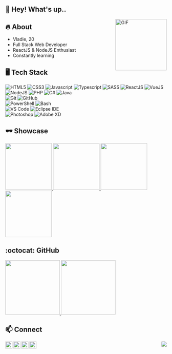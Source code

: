 ## 🌸 Hey! What's up..

<img align="right" alt="GIF" height="160px" src="https://media.giphy.com/media/du3J3cXyzhj75IOgvA/giphy.gif" />

## 🔥 About

- Vladie, 20
- Full Stack Web Developer
- ReactJS & NodeJS Enthusiast
- Constantly learning

## 🖥️ Tech Stack

![HTML5](https://img.shields.io/static/v1?style=for-the-badge&logo=html5&message=HTML5&label=&color=E34F26&labelColor=000000)
![CSS3](https://img.shields.io/static/v1?style=for-the-badge&logo=css3&message=CSS3&label=&color=1572B6&labelColor=000000)
![Javascript](https://img.shields.io/static/v1?style=for-the-badge&logo=javascript&message=Javascript&label=&color=F7DF1E&labelColor=000000)
![Typescript](https://img.shields.io/static/v1?style=for-the-badge&logo=typescript&message=Typescript&label=&color=3178C6&labelColor=000000)
![SASS](https://img.shields.io/static/v1?style=for-the-badge&logo=sass&message=SASS&label=&color=BF4080&labelColor=000000)
![ReactJS](https://img.shields.io/static/v1?style=for-the-badge&logo=react&message=React&label=&color=61DAFB&labelColor=000000)
![VueJS](https://img.shields.io/static/v1?style=for-the-badge&logo=vue.js&message=Vue&label=&color=4FC08D&labelColor=000000)
<br/>
![NodeJS](https://img.shields.io/static/v1?style=for-the-badge&logo=node.js&message=Node.js&label=&color=339933&labelColor=000000)
![PHP](https://img.shields.io/static/v1?style=for-the-badge&logo=php&message=PHP&label=&color=777BB4&labelColor=000000)
![C#](https://img.shields.io/static/v1?style=for-the-badge&logo=c-sharp&message=C%23&label=&color=239120&labelColor=000000)
![Java](https://img.shields.io/static/v1?style=for-the-badge&logo=java&message=Java&label=&color=007396&labelColor=000000)
<br/>
![Git](https://img.shields.io/static/v1?style=for-the-badge&logo=git&message=Git&label=&color=F05032&labelColor=000000)
![GitHub](https://img.shields.io/static/v1?style=for-the-badge&logo=github&message=GitHub&label=&color=181717&labelColor=000000)
<br/>
![PowerShell](https://img.shields.io/static/v1?style=for-the-badge&logo=powershell&message=PowerShell&label=&color=5391FE&labelColor=000000)
![Bash](https://img.shields.io/static/v1?style=for-the-badge&logo=gnu-bash&message=Bash&label=&color=4EAA25&labelColor=000000)
<br/>
![VS Code](https://img.shields.io/static/v1?style=for-the-badge&logo=visual-studio-code&message=VS%20Code&label=&color=007ACC&labelColor=000000)
![Eclipse IDE](https://img.shields.io/static/v1?style=for-the-badge&logo=Eclipse-IDE&message=Eclipse%20IDE&label=&color=2C2255&labelColor=000000)
<br/>
![Photoshop](https://img.shields.io/static/v1?style=for-the-badge&logo=adobe-photoshop&message=Photoshop&label=&color=31A8FF&labelColor=000000)
![Adobe XD](https://img.shields.io/static/v1?style=for-the-badge&logo=adobe-xd&message=Adobe%20XD&label=&color=FF61F6&labelColor=000000)

## 🕶️ Showcase

<a href="https://github.com/MiVladie/journeyplannner">
  <img height="145em" src="https://github-readme-stats.vercel.app/api/pin/?username=MiVladie&repo=journeyplanner&cache_seconds=86400&theme=calm"/>
</a>

<a href="https://github.com/MiVladie/ashkaesthetics">
  <img height="145em" src="https://github-readme-stats.vercel.app/api/pin/?username=MiVladie&repo=ashkaesthetics&cache_seconds=86400&theme=calm"/>
</a>

<a href="https://github.com/MiVladie/beautyatluxx">
  <img height="145em" src="https://github-readme-stats.vercel.app/api/pin/?username=MiVladie&repo=beautyatluxx&cache_seconds=86400&theme=calm"/>
</a>

<a href="https://github.com/MiVladie/moviesfinder">
  <img height="145em" src="https://github-readme-stats.vercel.app/api/pin/?username=MiVladie&repo=moviesfinder&cache_seconds=86400&theme=calm"/>
</a>

## :octocat: GitHub

<a href="https://github.com/MiVladie">
  <img height="170em" src="https://github-readme-stats-eight-theta.vercel.app/api?username=MiVladie&show_icons=true&theme=calm&include_all_commits=true&count_private=true"/>
  <img height="170em" src="https://github-readme-stats-eight-theta.vercel.app/api/top-langs/?username=MiVladie&layout=compact&langs_count=8&theme=calm"/>
</a>

## 📫 Connect 

[<img align="left" alt="JustVladon | Twitter" width="22px" src="https://cdn.jsdelivr.net/npm/simple-icons@v3/icons/twitter.svg" />](https://twitter.com/JustVladon)
[<img align="left" alt="mivladie  | LinkedIn" width="22px" src="https://cdn.jsdelivr.net/npm/simple-icons@v3/icons/linkedin.svg" />](https://linkedin.com/in/mivladie)
 [<img align="left" alt="MiVladie - GitHub" width="22px" src="https://cdn.jsdelivr.net/npm/simple-icons@v3/icons/github.svg"/>](https://github.com/MiVladie)
[<img align="left" alt="mivladie  | Instagram" width="22px" src="https://cdn.jsdelivr.net/npm/simple-icons@v3/icons/instagram.svg" />](https://instagram.com/mivladie)

<img align="right" src="http://estruyf-github.azurewebsites.net/api/VisitorHit?user=MiVladie&repo=Bgstatic&countColorcountColor&countColor=%237B1E7B"/>
